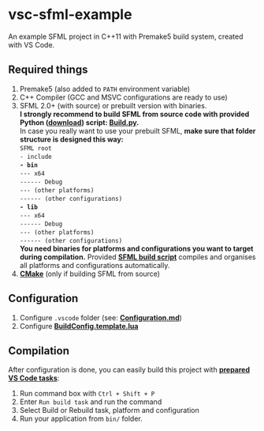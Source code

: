 # vsc-sfml-example
An example SFML project in C++11 with Premake5 build system, created with VS Code.

## Required things

1. Premake5 (also added to `PATH` environment variable)
2. C++ Compiler (GCC and MSVC configurations are ready to use)
3. SFML 2.0+ (with source) or prebuilt version with binaries.  
**I strongly recommend to build SFML from source code with provided Python ([download](https://www.python.org/downloads/)) script: [Build.py](build_sfml/Build.py).**  
In case you really want to use your prebuilt SFML, **make sure that folder structure is designed this way:**  
`SFML root`  
	`- include`  
	**`- bin`**  
		`--- x64`  
			`------ Debug`  
		`--- (other platforms)`  
			`------ (other configurations)`  
	**`- lib`**  
		`--- x64`  
		`------ Debug`  
		`--- (other platforms)`  
			`------ (other configurations)`  
**You need binaries for platforms and configurations you want to target during compilation.**
Provided [**SFML build script**](build_sfml/Build.py) compiles and organises all platforms and configurations automatically.
1. [**CMake**](https://cmake.org/download/) (only if building SFML from source)

## Configuration

1. Configure `.vscode` folder (see: [**Configuration.md**](.vscode-template/Configuration.md))
2. Configure [**BuildConfig.template.lua**](BuildConfig.template.lua)

## Compilation

After configuration is done, you can easily build this project with [**prepared VS Code tasks**](.vscode-example/tasks.json):
1. Run command box with `Ctrl + Shift + P`
2. Enter `Run build task` and run the command
3. Select Build or Rebuild task, platform and configuration
4. Run your application from `bin/` folder.